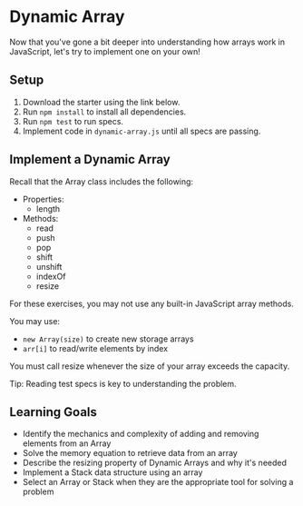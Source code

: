 # Dynamic Array

Now that you've gone a bit deeper into understanding how arrays work in
JavaScript, let's try to implement one on your own!

## Setup

1. Download the starter using the link below.
2. Run `npm install` to install all dependencies.
3. Run `npm test` to run specs.
4. Implement code in `dynamic-array.js` until all specs are passing.

## Implement a Dynamic Array

Recall that the Array class includes the following:

* Properties:
  * length
* Methods:
  * read
  * push
  * pop
  * shift
  * unshift
  * indexOf
  * resize

For these exercises, you may not use any built-in JavaScript array methods.

You may use:

* `new Array(size)` to create new storage arrays
* `arr[i]` to read/write elements by index

You must call resize whenever the size of your array exceeds the capacity.

Tip: Reading test specs is key to understanding the problem.

## Learning Goals

* Identify the mechanics and complexity of adding and removing elements from an
  Array
* Solve the memory equation to retrieve data from an array
* Describe the resizing property of Dynamic Arrays and why it's needed
* Implement a Stack data structure using an array
* Select an Array or Stack when they are the appropriate tool for solving a
  problem
